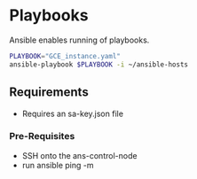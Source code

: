 # Playbooks

Ansible enables running of playbooks.  

```bash
PLAYBOOK="GCE_instance.yaml"
ansible-playbook $PLAYBOOK -i ~/ansible-hosts
```

## Requirements

* Requires an sa-key.json file

### Pre-Requisites

* SSH onto the ans-control-node
* run ansible ping -m 